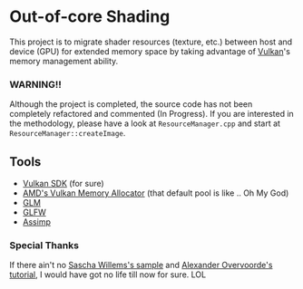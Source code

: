 # Out-of-core Shading
This project is to migrate shader resources (texture, etc.) between host and device (GPU) for extended memory space by taking advantage of [Vulkan](https://www.khronos.org/vulkan/)'s memory management ability.

### WARNING!! 
Although the project is completed, the source code has not been completely refactored and commented (In Progress). If you are interested in the methodology, please have a look at `ResourceManager.cpp` and start at `ResourceManager::createImage`.

## Tools
- [Vulkan SDK](https://www.lunarg.com/vulkan-sdk/) (for sure)
- [AMD's Vulkan Memory Allocator](https://gpuopen.com/gaming-product/vulkan-memory-allocator/) (that default pool is like .. Oh My God)
- [GLM](https://glm.g-truc.net/)
- [GLFW](www.glfw.org/)
- [Assimp](http://assimp.sourceforge.net/)

### Special Thanks
If there ain't no [Sascha Willems's sample](https://github.com/SaschaWillems/Vulkan) and [Alexander Overvoorde's tutorial](https://vulkan-tutorial.com/), I would have got no life till now for sure. LOL
